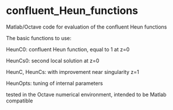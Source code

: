 # confluent_Heun_functions

Matlab/Octave code for evaluation of the confluent Heun functions

The basic functions to use:

HeunC0: confluent Heun function, equal to 1 at z=0

HeunCs0: second local solution at z=0

HeunC, HeunCs: with improvement near singularity z=1

HeunOpts: tuning of internal parameters

tested in the Octave numerical environment, intended to be Matlab compatible
